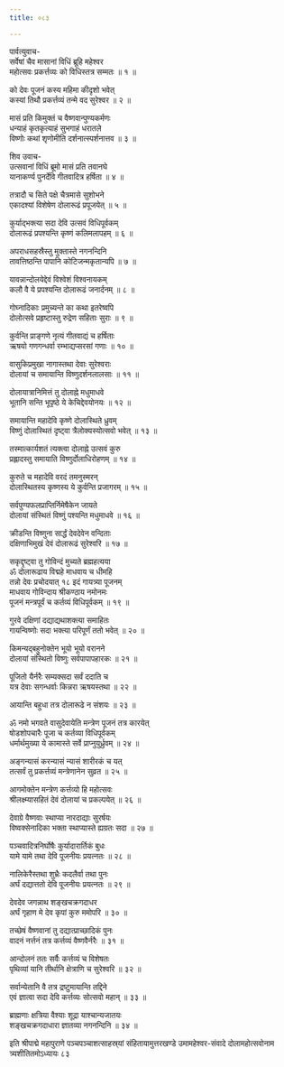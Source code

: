 ```yaml
---
title: ०८३

---
```

पार्वत्युवाच-  
सर्वेषां चैव मासानां विधिं ब्रूहि महेश्वर  
महोत्सवः प्रकर्त्तव्यः को विधिस्तत्र सम्मतः ॥ १ ॥


को देवः पूजनं कस्य महिमा कीदृशो भवेत्  
कस्यां तिथौ प्रकर्त्तव्यं तन्मे वद सुरेश्वर ॥ २ ॥


मासं प्रति किमुक्तं च वैष्णवान्पुण्यकर्मणः  
धन्याहं कृतकृत्याहं सुभगाहं धरातले  
विष्णोः कथां शृणोमीति दर्शनात्स्पर्शनात्तव ॥ ३ ॥


शिव उवाच-  
उत्सवानां विधिं ब्रूमो मासं प्रति तवानघे  
यानाकर्ण्य पुनर्देवि गीतवादित्र हर्षिता ॥ ४ ॥


तत्रादौ च सिते पक्षे चैत्रमासे सुशोभने  
एकादश्यां विशेषेण दोलारूढं प्रपूजयेत् ॥ ५ ॥


कुर्याद्भक्त्या सदा देवि उत्सवं विधिपूर्वकम्  
दोलारूढं प्रपश्यन्ति कृष्णं कलिमलापहम् ॥ ६ ॥


अपराधसहस्रैस्तु मुक्तास्ते नगनन्दिनि  
तावत्तिष्ठन्ति पापानि कोटिजन्मकृतान्यपि ॥ ७ ॥


यावन्नान्दोलयेद्देवं विश्वेशं विश्वनायकम्  
कलौ वै ये प्रपश्यन्ति दोलारूढं जनार्दनम् ॥ ८ ॥


गोघ्नादिकाः प्रमुच्यन्ते का कथा इतरेष्वपि  
दोलोत्सवे प्रहृष्टास्तु रुद्रेण सहिताः सुराः ॥ ९ ॥


कुर्वन्ति प्राङ्गणे नृत्यं गीतवाद्यं च हर्षिताः  
ऋषयो गणगन्धर्वा रम्भाद्यप्सरसां गणाः ॥ १० ॥


वासुकिप्रमुखा नागास्तथा देवाः सुरेश्वराः  
दोलायां च समायान्ति विष्णुदर्शनलालसाः ॥ ११ ॥


दोलायात्रानिमित्तं तु दोलाह्ने मधुमाधवे  
भूतानि सन्ति भूपृष्ठे ये केचिद्देवयोनयः ॥ १२ ॥


समायान्ति महादेवि कृष्णे दोलास्थिते ध्रुवम्  
विष्णुं दोलास्थितं दृष्ट्वा त्रैलोक्यस्योत्सवो भवेत् ॥ १३ ॥


तस्मात्कार्यशतं त्यक्त्वा दोलाह्ने उत्सवं कुरु  
प्रह्लादस्तु समायाति विष्णुर्दोलाधिरोहणम् ॥ १४ ॥


कुरुते च महादेवि वरदं तमनुस्मरन्  
दोलास्थितस्य कृष्णस्य ये कुर्वन्ति प्रजागरम् ॥ १५ ॥


सर्वपुण्यफलप्राप्तिर्निमेषैकेन जायते  
दोलायां संस्थितं विष्णुं पश्यन्ति मधुमाधवे ॥ १६ ॥


क्रीडन्ति विष्णुना सार्द्धं देवदेवेन वन्दिताः  
दक्षिणाभिमुखं देवं दोलारूढं सुरेश्वरि ॥ १७ ॥


सकृद्दृष्ट्वा तु गोविन्दं मुच्यते ब्रह्महत्यया  
ॐ दोलारूढाय विद्महे माधवाय च धीमहि  
तन्नो देवः प्रचोदयात् १८ इदं गायत्र्या पूजनम्  
माधवाय गोविन्दाय श्रीकण्ठाय नमोनमः  
पूजनं मन्त्रपूर्वं च कर्तव्यं विधिपूर्वकम् ॥ १९ ॥


गुरवे दक्षिणां दद्याद्यथाशक्त्या समाहितः  
गायन्विष्णोः सदा भक्त्या परिपूर्णं ततो भवेत् ॥ २० ॥


किमन्यद्बहुनोक्तेन भूयो भूयो वरानने  
दोलायां संस्थितो विष्णुः सर्वपापापहारकः ॥ २१ ॥


पूजितो यैर्नरैः सम्यक्सदा सर्वं ददाति च  
यत्र देवाः सगन्धर्वाः किन्नरा ऋषयस्तथा ॥ २२ ॥


आयान्ति बहुधा तत्र दोलारूढे न संशयः ॥ २३ ॥


ॐ नमो भगवते वासुदेवायेति मन्त्रेण पूजनं तत्र कारयेत्  
षोडशोपचारैः पूजा च कर्तव्या विधिपूर्वकम्  
धर्मार्थमुख्या ये कामास्ते सर्वे प्राप्नुयुर्ध्रुवम् ॥ २४ ॥


अङ्गन्यासं करन्यासं न्यासं शारीरकं च यत्  
तत्सर्वं तु प्रकर्त्तव्यं मन्त्रेणानेन सुव्रत ॥ २५ ॥


आगमोक्तेन मन्त्रेण कर्त्तव्यो हि महोत्सवः  
श्रीलक्ष्म्यासहितं देवं दोलायां च प्रकल्पयेत् ॥ २६ ॥


देवाग्रे वैष्णवाः स्थाप्या नारदाद्याः सुरर्षयः  
विष्वक्सेनादिका भक्ता स्थाप्यास्ते ह्यग्रतः सदा ॥ २७ ॥


पञ्चवादित्रनिर्घोषैः कुर्यादारार्तिकं बुधः  
यामे यामे तथा देवि पूजनीयः प्रयत्नतः ॥ २८ ॥


नालिकेरैस्तथा शुभ्रैः कदलैर्वा तथा पुनः  
अर्घं दद्यात्ततो देवि पूजनीयः प्रयत्नतः ॥ २९ ॥


देवदेव जगन्नाथ शङ्खचक्रगदाधर  
अर्घं गृहाण मे देव कृपां कुरु ममोपरि ॥ ३० ॥


तच्छेषं वैष्णवानां तु दद्यात्प्राच्छादिकं पुनः  
वादनं नर्त्तनं तत्र कर्त्तव्यं वैष्णवैर्नरैः ॥ ३१ ॥


आन्दोलनं ततः सर्वैः कर्त्तव्यं च विशेषतः  
पृथिव्यां यानि तीर्थानि क्षेत्राणि च सुरेश्वरि ॥ ३२ ॥


सर्वान्येतानि वै तत्र द्रष्टुमायान्ति तद्दिने  
एवं ज्ञात्वा सदा देवि कर्त्तव्यः सोत्सवो महान् ॥ ३३ ॥


ब्राह्मणाः क्षत्रिया वैश्याः शूद्रा याश्चान्यजातयः  
शङ्खचक्रगदाधारा ज्ञातव्या नगनन्दिनि ॥ ३४ ॥


इति श्रीपाद्मे महापुराणे पञ्चपञ्चाशत्साहस्र्यां संहितायामुत्तरखण्डे उमामहेश्वर-संवादे दोलामहोत्सवोनाम त्र्यशीतितमोऽध्यायः ८३